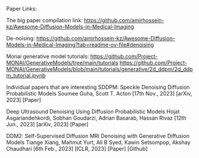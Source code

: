 Paper Links:

The big paper compilation link:
https://github.com/amirhossein-kz/Awesome-Diffusion-Models-in-Medical-Imaging


De-noising:
https://github.com/amirhossein-kz/Awesome-Diffusion-Models-in-Medical-Imaging?tab=readme-ov-file#denoising


Monai generative model tutorials:
https://github.com/Project-MONAI/GenerativeModels/tree/main/tutorials
https://github.com/Project-MONAI/GenerativeModels/blob/main/tutorials/generative/2d_ddpm/2d_ddpm_tutorial.ipynb


Individual papers that are interesting
SDDPM: Speckle Denoising Diffusion Probabilistic Models
Soumee Guha, Scott T. Acton
[17th Nov., 2023] [arXiv, 2023]
[Paper]

Deep Ultrasound Denoising Using Diffusion Probabilistic Models
Hojat Asgariandehkordi, Sobhan Goudarzi, Adrian Basarab, Hassan Rivaz
[12th Jun., 2023] [arXiv, 2023]
[Paper]

DDM2: Self-Supervised Diffusion MRI Denoising with Generative Diffusion Models
Tiange Xiang, Mahmut Yurt, Ali B Syed, Kawin Setsompop, Akshay Chaudhari
[6th Feb., 2023] [ICLR, 2023]
[Paper] [Github]

